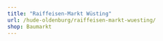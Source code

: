 ```yaml
---
title: "Raiffeisen-Markt Wüsting"
url: /hude-oldenburg/raiffeisen-markt-wuesting/
shop: Baumarkt
---
```

